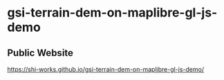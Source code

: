 # gsi-terrain-dem-on-maplibre-gl-js-demo
## Public Website
https://shi-works.github.io/gsi-terrain-dem-on-maplibre-gl-js-demo/
